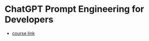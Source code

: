 # ChatGPT Prompt Engineering for Developers

+ [course link](https://learn.deeplearning.ai/courses/chatgpt-prompt-eng)
